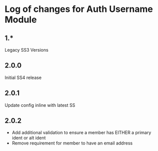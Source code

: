 # Log of changes for Auth Username Module

## 1.*

Legacy SS3 Versions

## 2.0.0

Initial SS4 release

## 2.0.1

Update config inline with latest SS

## 2.0.2

 * Add additional validation to ensure a member has EITHER a primary ident or alt ident
 * Remove requirement for member to have an email address